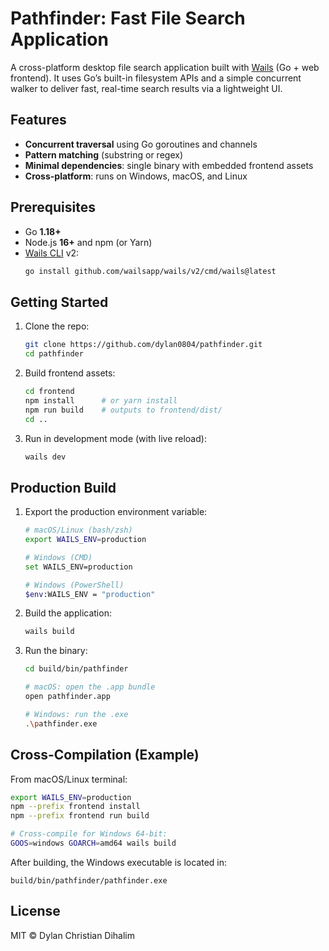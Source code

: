 # Pathfinder: Fast File Search Application

A cross-platform desktop file search application built with [Wails](https://wails.app/) (Go + web frontend). It uses Go’s built-in filesystem APIs and a simple concurrent walker to deliver fast, real-time search results via a lightweight UI.

## Features

- **Concurrent traversal** using Go goroutines and channels
- **Pattern matching** (substring or regex)
- **Minimal dependencies**: single binary with embedded frontend assets
- **Cross-platform**: runs on Windows, macOS, and Linux

## Prerequisites

- Go **1.18+**
- Node.js **16+** and npm (or Yarn)
- [Wails CLI](https://wails.app/) v2:
  ```bash
  go install github.com/wailsapp/wails/v2/cmd/wails@latest
  ```

## Getting Started

1. Clone the repo:

   ```bash
   git clone https://github.com/dylan0804/pathfinder.git
   cd pathfinder
   ```

2. Build frontend assets:

   ```bash
   cd frontend
   npm install      # or yarn install
   npm run build    # outputs to frontend/dist/
   cd ..
   ```

3. Run in development mode (with live reload):

   ```bash
   wails dev
   ```

## Production Build

1. Export the production environment variable:

   ```bash
   # macOS/Linux (bash/zsh)
   export WAILS_ENV=production

   # Windows (CMD)
   set WAILS_ENV=production

   # Windows (PowerShell)
   $env:WAILS_ENV = "production"
   ```

2. Build the application:

   ```bash
   wails build
   ```

3. Run the binary:

   ```bash
   cd build/bin/pathfinder
   
   # macOS: open the .app bundle
   open pathfinder.app
   
   # Windows: run the .exe
   .\pathfinder.exe
   ```

## Cross-Compilation (Example)

From macOS/Linux terminal:

```bash
export WAILS_ENV=production
npm --prefix frontend install
npm --prefix frontend run build

# Cross-compile for Windows 64-bit:
GOOS=windows GOARCH=amd64 wails build
```

After building, the Windows executable is located in:

```
build/bin/pathfinder/pathfinder.exe
```

## License

MIT © Dylan Christian Dihalim

